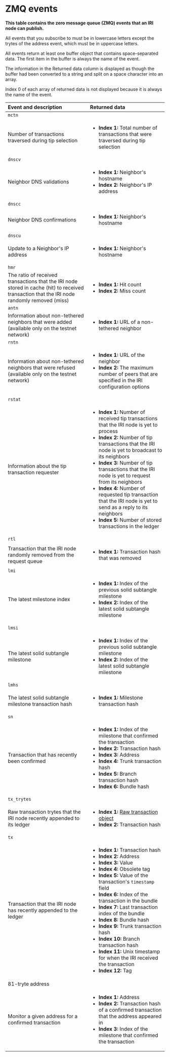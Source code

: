 # ZMQ events

**This table contains the zero message queue (ZMQ) events that an IRI node can publish.**

All events that you subscribe to must be in lowercase letters except the trytes of the address event, which must be in uppercase letters.

All events return at least one buffer object that contains space-separated data. The first item in the buffer is always the name of the event.

The information in the Returned data column is displayed as though the buffer had been converted to a string and split on a space character into an array.

Index 0 of each array of returned data is not displayed because it is always the name of the event.

|  **Event and description** | **Returned data**
| :----------| :----------|
|`mctn`|
|Number of transactions traversed during tip selection| <ul><li>**Index 1:** Total number of transactions that were traversed during tip selection</li></ul>
|`dnscv` |
|Neighbor DNS validations| <ul><li>**Index 1:** Neighbor's hostname</li><li>**Index 2:** Neighbor's IP address</li></ul>
|`dnscc`|
|Neighbor DNS confirmations| <ul><li>**Index 1:** Neighbor's hostname</li></ul>
|`dnscu` |
|Update to a Neighbor's IP address| <ul><li>**Index 1:** Neighbor's hostname</li></ul>
|`hmr`|
|The ratio of received transactions that the IRI node stored in cache (hit) to received transaction that the IRI node randomly removed (miss)| <ul><li>**Index 1:** Hit count</li><li>**Index 2:** Miss count</li></ul>
|`antn` |
|Information about non-tethered neighbors that were added (available only on the testnet network)| <ul><li>**Index 1:** URL of a non-tethered neighbor</li></ul>
|`rntn`|
|Information about non-tethered neighbors that were refused (available only on the testnet network)| <ul><li>**Index 1:** URL of the neighbor</li><li>**Index 2:** The maximum number of peers that are specified in the IRI configuration options</li></ul>
|`rstat` |
|Information about the tip transaction requester|<ul><li>**Index 1:** Number of received tip transactions that the IRI node is yet to process </li><li>**Index 2:** Number of tip transactions that the IRI node is yet to broadcast to its neighbors</li><li>**Index 3:** Number of tip transactions that the IRI node is yet to request from its neighbors</li><li>**Index 4:** Number of requested tip transaction that the IRI node is yet to send as a reply to its neighbors</li><li>**Index 5:** Number of stored transactions in the ledger</li></ul>
|`rtl` |
|Transaction that the IRI node randomly removed from the request queue| <ul><li>**Index 1:** Transaction hash that was removed</li></ul>
|`lmi` |
|The latest milestone index|<ul><li>**Index 1:** Index of the previous solid subtangle milestone</li><li>**Index 2:** Index of the latest solid subtangle milestone</li></ul>
|`lmsi` |
|The latest solid subtangle milestone| <ul><li>**Index 1:** Index of the previous solid subtangle milestone</li><li>**Index 2:** Index of the latest solid subtangle milestone</li></ul>
|`lmhs`|
| The latest solid subtangle milestone transaction hash| <ul><li>**Index 1:** Milestone transaction hash</li></ul>
|`sn`|
| Transaction that has recently been confirmed| <ul><li>**Index 1:** Index of the milestone that confirmed the transaction</li><li>**Index 2:** Transaction hash</li><li>**Index 3:** Address</li><li>**Index 4:** Trunk transaction hash</li><li>**Index 5:** Branch transaction hash</li><li>**Index 6:** Bundle hash</li></ul>
|`tx_trytes`|
| Raw transaction trytes that the IRI node recently appended to its ledger| <ul><li>**Index 1:** [Raw transaction object](root://iota-basics/0.1/references/structure-of-a-transaction.md)</li><li>**Index 2:** Transaction hash</li></ul>
|`tx` |
|Transaction that the IRI node has recently appended to the ledger| <ul><li>**Index 1:** Transaction hash</li><li>**Index 2:** Address</li><li>**Index 3:** Value</li><li>**Index 4:** Obsolete tag</li><li>**Index 5:** Value of the transaction's `timestamp` field</li><li>**Index 6:** Index of the transaction in the bundle</li><li>**Index 7:** Last transaction index of the bundle</li><li>**Index 8:** Bundle hash</li><li>**Index 9:** Trunk transaction hash</li><li>**Index 10:** Branch transaction hash</li><li>**Index 11:** Unix timestamp for when the IRI received the transaction</li><li>**Index 12:** Tag</li></ul>
|81-tryte address| 
|Monitor a given address for a confirmed transaction| <ul><li>**Index 1:** Address</li><li>**Index 2:** Transaction hash of a confirmed transaction that the address appeared in</li><li>**Index 3:** Index of the milestone that confirmed the transaction </li></ul>
